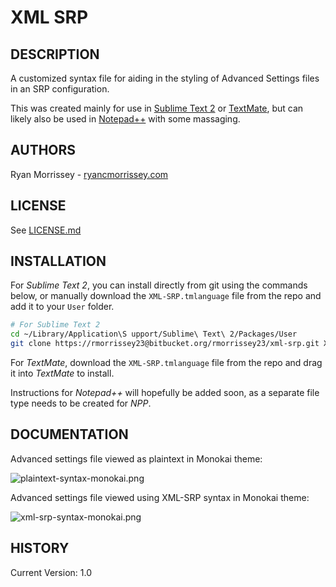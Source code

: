 # XML SRP

## DESCRIPTION
A customized syntax file for aiding in the styling of Advanced Settings files in an SRP configuration.

This was created mainly for use in [Sublime Text 2](http://www.sublimetext.com/2) or [TextMate](http://macromates.com/), but can likely also be used in [Notepad++](http://notepad-plus-plus.org/) with some massaging.

## AUTHORS
Ryan Morrissey - [ryancmorrissey.com](http://ryancmorrissey.com)

## LICENSE
See [LICENSE.md](LICENSE.md)

## INSTALLATION
For _Sublime Text 2_, you can install directly from git using the commands below, or manually download the `XML-SRP.tmlanguage` file from the repo and add it to your `User` folder.

```bash
# For Sublime Text 2
cd ~/Library/Application\S upport/Sublime\ Text\ 2/Packages/User
git clone https://rmorrissey23@bitbucket.org/rmorrissey23/xml-srp.git XML-SRP

```

For _TextMate_, download the `XML-SRP.tmlanguage` file from the repo and drag it into _TextMate_ to install.

Instructions for _Notepad++_ will hopefully be added soon, as a separate file type needs to be created for _NPP_. 

## DOCUMENTATION
Advanced settings file viewed as plaintext in Monokai theme:

![plaintext-syntax-monokai.png](https://bitbucket.org/rmorrissey23/xml-srp/raw/b91238b8e24f2c284fbbe4ae563cf0925b661462/archive/plaintext-syntax-monokai.png)

Advanced settings file viewed using XML-SRP syntax in Monokai theme:

![xml-srp-syntax-monokai.png](https://bitbucket.org/rmorrissey23/xml-srp/raw/b91238b8e24f2c284fbbe4ae563cf0925b661462/archive/xml-srp-syntax-monokai.png)

## HISTORY
Current Version: 1.0
